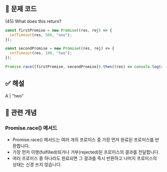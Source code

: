 ## 🔎 문제 코드

(45) What does this return?

```js
const firstPromise = new Promise((res, rej) => {
  setTimeout(res, 500, "one");
});

const secondPromise = new Promise((res, rej) => {
  setTimeout(res, 100, "two");
});

Promise.race([firstPromise, secondPromise]).then((res) => console.log(res));
```

## ✅ 해설

A | "two"

## 🧠 관련 개념

### Promise.race() 메서드

- Promise.race() 메서드는 여러 개의 프로미스 중 가장 먼저 완료된 프로미스를 반환합니다.
- 가장 먼저 이행(fulfilled)되거나 거부(rejected)된 프로미스의 결과를 전달합니다.
- 여러 프로미스 중 하나라도 완료되면 그 결과를 즉시 반환하고 나머지 프로미스의 상태는 신경 쓰지 않습니다.
